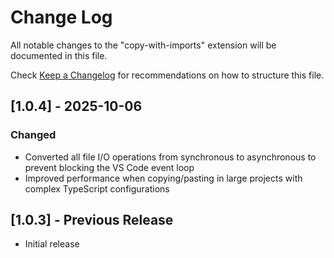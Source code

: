 # Change Log
All notable changes to the "copy-with-imports" extension will be documented in this file.

Check [Keep a Changelog](http://keepachangelog.com/) for recommendations on how to structure this file.

## [1.0.4] - 2025-10-06
### Changed
- Converted all file I/O operations from synchronous to asynchronous to prevent blocking the VS Code event loop
- Improved performance when copying/pasting in large projects with complex TypeScript configurations

## [1.0.3] - Previous Release
- Initial release